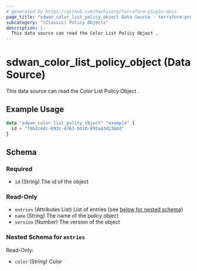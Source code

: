 ```yaml
---
# generated by https://github.com/hashicorp/terraform-plugin-docs
page_title: "sdwan_color_list_policy_object Data Source - terraform-provider-sdwan"
subcategory: "(Classic) Policy Objects"
description: |-
  This data source can read the Color List Policy Object .
---
```


# sdwan_color_list_policy_object (Data Source)

This data source can read the Color List Policy Object .

## Example Usage

```terraform
data "sdwan_color_list_policy_object" "example" {
  id = "f6b2c44c-693c-4763-b010-895aa3d236bd"
}
```

<!-- schema generated by tfplugindocs -->
## Schema

### Required

- `id` (String) The id of the object

### Read-Only

- `entries` (Attributes List) List of entries (see [below for nested schema](#nestedatt--entries))
- `name` (String) The name of the policy object
- `version` (Number) The version of the object

<a id="nestedatt--entries"></a>
### Nested Schema for `entries`

Read-Only:

- `color` (String) Color
